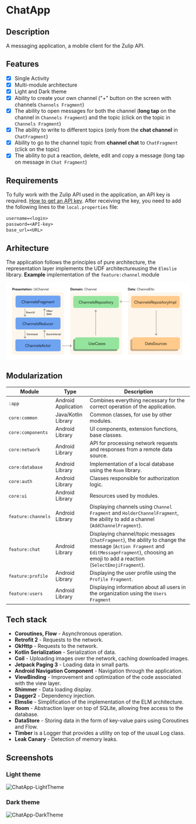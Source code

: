 # ChatApp

## Description

A messaging application, a mobile client for the Zulip API.

## Features

- [X] Single Activity
- [X] Multi-module architecture
- [X] Light and Dark theme
- [X] Ability to create your own channel ("+" button on the screen with
  channels `Channels Fragment`)
- [X] The ability to open messages for both the channel (**long tap** on the channel
  in `Channels Fragment`) and the
  topic (click on the topic in `Channels Fragment`)
- [X] The ability to write to different topics (only from the **chat channel** in `ChatFragment`)
- [X] Ability to go to the channel topic from **channel chat** to `ChatFragment` (click on the
  topic)
- [X] The ability to put a reaction, delete, edit and copy a message (long tap on
  message in `Chat Fragment`)

## Requirements

To fully work with the Zulip API used in the application, an API key is required.
[How to get an API key](https://zulip.com/api/api-keys ).
After receiving the key, you need to add the following lines to the `local.properties` file:

```
username=<login>
password=<API-key>
base_url=<URL>
```

## Arhitecture

The application follows the principles of pure architecture, the representation layer implements the UDF architectureusing the `Elmslie` library. **Example** implementation of the `feature:channel` module

![ChatApp-Architecture](images/Acrhitecture.png)

## Modularization

| Module             | Type       | Description                                                                                                                                                                                       |
|--------------------|---------------------|---------------------------------------------------------------------------------------------------------------------------------------------------------------------------------------------------|
| `:app`             | Android Application | Combines everything necessary for the correct operation of the application.                                                                                                                       |
| `core:common`      | Java/Kotlin Library | Common classes, for use by other modules.                                                                                                                                                         |
| `core:components`  | Android Library     | UI components, extension functions, base classes.                                                                                                                                                 |
| `core:network`     | Android Library     | API for processing network requests and responses from a remote data source.                                                                                                                      |
| `core:database`    | Android Library     | Implementation of a local database using the `Room` library.                                                                                                                                      |
| `core:auth`        | Android Library     | Classes responsible for authorization logic.                                                                                                                                                      |
| `core:ui`          | Android Library     | Resources used by modules.                                                                                                                                                                        |
| `feature:channels` | Android Library     | Displaying channels using `Channel Fragment` and `HolderChannelFragment`, the ability to add a channel (`AddChannelFragment`).                                                                    |
| `feature:chat`     | Android Library     | Displaying channel/topic messages (`ChatFragment`), the ability to change the message (`Action Fragment` and `EditMessageFragment`), choosing an emoji to add a reaction (`SelectEmojiFragment`). |
| `feature:profile`  | Android Library     | Displaying the user profile using the `Profile Fragment`.                                                                                                                                         |
| `feature:users`    | Android Library     | Displaying information about all users in the organization using the `Users Fragment`                                                                                                             |

## Tech stack

- **Coroutines, Flow** - Asynchronous operation.
- **Retrofit 2** - Requests to the network.
- **OkHttp** - Requests to the network.
- **Kotlin Serialization** - Serialization of data.
- **Coil** - Uploading images over the network, caching downloaded images.
- **Jetpack Paging 3** - Loading data in small parts.
- **Android Navigation Component** - Navigation through the application.
- **ViewBinding** - Improvement and optimization of the code associated with the view layer.
- **Shimmer** - Data loading display.
- **Dagger2** - Dependency injection.
- **Elmslie** - Simplification of the implementation of the ELM architecture.
- **Room** - Abstraction layer on top of SQLite, allowing free access to
  the database.
- **DataStore** - Storing data in the form of key-value pairs using Coroutines and Flow.
- **Timber** is a Logger that provides a utility on top of the usual Log class.
- **Leak Canary** - Detection of memory leaks.

## Screenshots

### Light theme

![ChatApp-LightTheme](images/screeenshots_light_theme.png)

### Dark theme

![ChatApp-DarkTheme](images/screeenshots_dark_theme.png)

